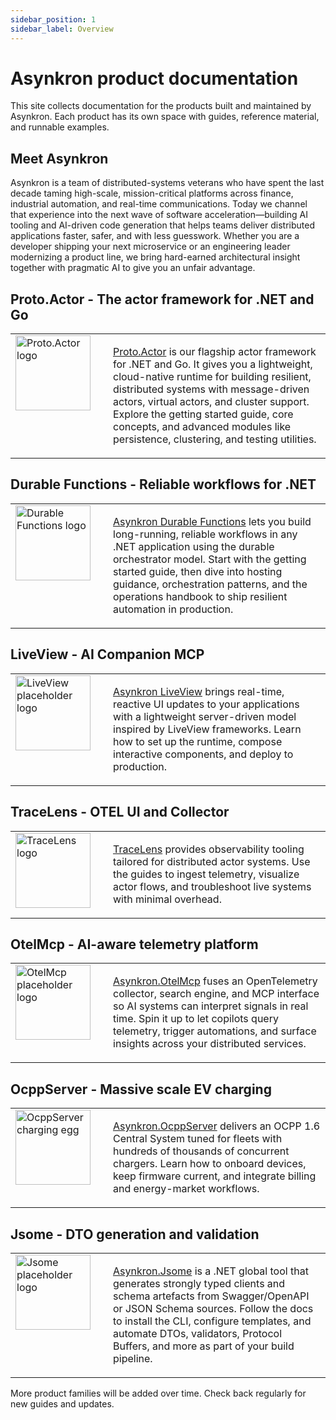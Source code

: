```yaml
---
sidebar_position: 1
sidebar_label: Overview
---
```


# Asynkron product documentation

This site collects documentation for the products built and maintained by Asynkron. Each product has its own space with guides, reference material, and runnable examples.

## Meet Asynkron

Asynkron is a team of distributed-systems veterans who have spent the last decade taming high-scale, mission-critical platforms across finance, industrial automation, and real-time communications. Today we channel that experience into the next wave of software acceleration—building AI tooling and AI-driven code generation that helps teams deliver distributed applications faster, safer, and with less guesswork. Whether you are a developer shipping your next microservice or an engineering leader modernizing a product line, we bring hard-earned architectural insight together with pragmatic AI to give you an unfair advantage.

## Proto.Actor - The actor framework for .NET and Go

<table>
  <tr>
    <td width="140" valign="top">
      <img src="/img/protoactor-logo.png" alt="Proto.Actor logo" width="120" />
    </td>
    <td valign="top">
      <p><a href="./ProtoActor/index.md">Proto.Actor</a> is our flagship actor framework for .NET and Go. It gives you a lightweight, cloud-native runtime for building resilient, distributed systems with message-driven actors, virtual actors, and cluster support. Explore the getting started guide, core concepts, and advanced modules like persistence, clustering, and testing utilities.</p>
    </td>
  </tr>
</table>

## Durable Functions - Reliable workflows for .NET

<table>
  <tr>
    <td width="140" valign="top">
      <img src="/img/durable-functions-logo.svg" alt="Durable Functions logo" width="120" />
    </td>
    <td valign="top">
      <p><a href="./DurableFunctions/index.md">Asynkron Durable Functions</a> lets you build long-running, reliable workflows in any .NET application using the durable orchestrator model. Start with the getting started guide, then dive into hosting guidance, orchestration patterns, and the operations handbook to ship resilient automation in production.</p>
    </td>
  </tr>
</table>

## LiveView - AI Companion MCP

<table>
  <tr>
    <td width="140" valign="top">
      <img src="/img/fake-logo4.png" alt="LiveView placeholder logo" width="120" />
    </td>
    <td valign="top">
      <p><a href="./LiveView/index.md">Asynkron LiveView</a> brings real-time, reactive UI updates to your applications with a lightweight server-driven model inspired by LiveView frameworks. Learn how to set up the runtime, compose interactive components, and deploy to production.</p>
    </td>
  </tr>
</table>

## TraceLens - OTEL UI and Collector

<table>
  <tr>
    <td width="140" valign="top">
      <img src="/img/tracelens-logo.png" alt="TraceLens logo" width="120" />
    </td>
    <td valign="top">
      <p><a href="./TraceLens/index.md">TraceLens</a> provides observability tooling tailored for distributed actor systems. Use the guides to ingest telemetry, visualize actor flows, and troubleshoot live systems with minimal overhead.</p>
    </td>
  </tr>
</table>

## OtelMcp - AI-aware telemetry platform

<table>
  <tr>
    <td width="140" valign="top">
      <img src="/img/fake-logo1.png" alt="OtelMcp placeholder logo" width="120" />
    </td>
    <td valign="top">
      <p><a href="./OtelMcp/index.md">Asynkron.OtelMcp</a> fuses an OpenTelemetry collector, search engine, and MCP interface so AI systems can interpret signals in real time. Spin it up to let copilots query telemetry, trigger automations, and surface insights across your distributed services.</p>
    </td>
  </tr>
</table>

## OcppServer - Massive scale EV charging

<table>
  <tr>
    <td width="140" valign="top">
      <img src="/img/ocpp-egg.png" alt="OcppServer charging egg" width="120" />
    </td>
    <td valign="top">
      <p><a href="./OcppServer/index.md">Asynkron.OcppServer</a> delivers an OCPP 1.6 Central System tuned for fleets with hundreds of thousands of concurrent chargers. Learn how to onboard devices, keep firmware current, and integrate billing and energy-market workflows.</p>
    </td>
  </tr>
</table>

## Jsome - DTO generation and validation

<table>
  <tr>
    <td width="140" valign="top">
      <img src="/img/fake-logo3.png" alt="Jsome placeholder logo" width="120" />
    </td>
    <td valign="top">
      <p><a href="./Jsome/index.md">Asynkron.Jsome</a> is a .NET global tool that generates strongly typed clients and schema artefacts from Swagger/OpenAPI or JSON Schema sources. Follow the docs to install the CLI, configure templates, and automate DTOs, validators, Protocol Buffers, and more as part of your build pipeline.</p>
    </td>
  </tr>
</table>

More product families will be added over time. Check back regularly for new guides and updates.
